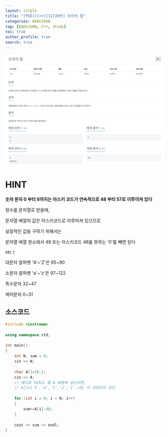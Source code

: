 ```yaml
---
layout: single
title: "[백준][C++][11720번] 숫자의 합"
categories: BAEKJOON
tag: [BAEKJOON, C++, Study]
toc: true
author_profile: true
search: true
---
```



![11720](https://github.com/Heo-jaehyeon/Heo-jaehyeon.github.io/blob/master/images/BAEKJOON/11720.PNG?raw=true)



# HINT

**숫자 문자 0 부터 9까지는 아스키 코드가 연속적으로 48 부터 57로 이루어져 있다**

정수를 문자열로 받을때,

문자열 배열의 값은 아스키코드로 이루어져 있으므로

실질적인 값을 구하기 위해서는 

문자열 배열 원소에서 48 또는 아스키코드 48를 뜻하는 '0'를 빼면 된다   



etc ) 

대문자 알파벳 'A'~'Z'은 65~90

소문자 알파벳 'a'~'z'은 97~122

특수문자 32~47

제어문자 0~31



## 소스코드

```c++
#include <iostream>

using namespace std;

int main()
{
	int N, sum = 0;
	cin >> N;
	
	char A[]={0,};
	cin >> A;
	// 예시로 54321 를 A 배열에 넣는다면,
    // A[]={'5','4','3','2','1',\0} 이 저장되어 있다
    
	for (int i = 0; i < N; i++)
	{
		sum+=A[i]-48;
	}
	
	cout << sum << endl;
}
```



